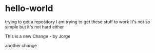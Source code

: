 # hello-world
trying to get a repository 
I am trying to get these stuff to work
It's not so simple but it's not hard either 


This is a new Change - by Jorge

another change